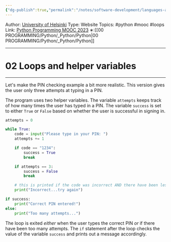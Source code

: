 ```yaml
---
{"dg-publish":true,"permalink":"/notes/software-development/languages-and-frameworks/python/0-python-programming-mooc/introduction/part-2/04-simple-loops/02-loops-and-helper-variables/","created":"2025-07-13T15:25:00.492+08:00"}
---
```


Author: [University of Helsinki](https://programming-23.mooc.fi/)
Type: Website
Topics: #python #mooc #loops
Link: [Python Programming MOOC 2023](https://programming-23.mooc.fi/)
∗:[[00 PROGRAMMING/Python/_Python/Python\|00 PROGRAMMING/Python/_Python/Python]] 

---
# 02 Loops and helper variables

--- 
Let's make the PIN checking example a bit more realistic. This version gives the user only three attempts at typing in a PIN.

The program uses two helper variables. The variable `attempts` keeps track of how many times the user has typed in a PIN. The variable `success` is set to either `True` or `False` based on whether the user is successful in signing in.

```python
attempts = 0

while True:
    code = input("Please type in your PIN: ")
    attempts += 1

    if code == "1234":
        success = True
        break

    if attempts == 3:
        success = False
        break

    # this is printed if the code was incorrect AND there have been less than three attempts
    print("Incorrect...try again")

if success:
    print("Correct PIN entered!")
else:
    print("Too many attempts...")
```

The loop is exited _either_ when the user types the correct PIN _or_ if there have been too many attempts. The `if` statement after the loop checks the value of the variable `success` and prints out a message accordingly.